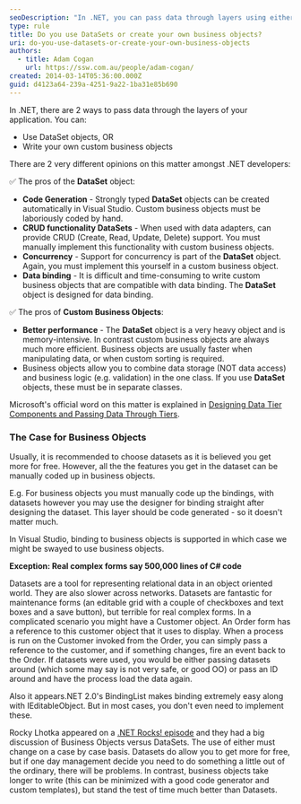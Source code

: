 ```yaml
---
seoDescription: "In .NET, you can pass data through layers using either DataSets or custom business objects."
type: rule
title: Do you use DataSets or create your own business objects?
uri: do-you-use-datasets-or-create-your-own-business-objects
authors:
  - title: Adam Cogan
    url: https://ssw.com.au/people/adam-cogan/
created: 2014-03-14T05:36:00.000Z
guid: d4123a64-239a-4251-9a22-1ba31e85b690
---
```


In .NET, there are 2 ways to pass data through the layers of your application. You can:  

<!--endintro-->

* Use DataSet objects, OR
* Write your own custom business objects

There are 2 very different opinions on this matter amongst .NET developers:

✅ The pros of the **DataSet** object:

* **Code Generation** - Strongly typed **DataSet** objects can be created automatically in Visual Studio. Custom business objects must be laboriously coded by hand.
* **CRUD functionality DataSets** - When used with data adapters, can provide CRUD (Create, Read, Update, Delete) support. You must manually implement this functionality with custom business objects.
* **Concurrency** - Support for concurrency is part of the **DataSet** object. Again, you must implement this yourself in a custom business object.
* **Data binding** - It is difficult and time-consuming to write custom business objects that are compatible with data binding. The **DataSet** object is designed for data binding.

✅ The pros of **Custom Business Objects**:

* **Better performance** - The **DataSet** object is a very heavy object and is memory-intensive. In contrast custom business objects are always much more efficient. Business objects are usually faster when manipulating data, or when custom sorting is required.
* Business objects allow you to combine data storage (NOT data access) and business logic (e.g. validation) in the one class. If you use **DataSet** objects, these must be in separate classes.

Microsoft's official word on this matter is explained in [Designing Data Tier Components and Passing Data Through Tiers](https://www.dei.isep.ipp.pt/~jtavares/ADAV/ADAV_2004_2005/ADAV_MS_Pattern_Practices.pdf).  

### The Case for Business Objects

Usually, it is recommended to choose datasets as it is believed you get more for free. However, all the the features you get in the dataset can be manually coded up in business objects.
  
E.g. For business objects you must manually code up the bindings, with datasets however you may use the designer for binding straight after designing the dataset. This layer should be code generated - so it doesn't matter much.  

In Visual Studio, binding to business objects is supported in which case we might be swayed to use business objects.

**Exception: Real complex forms say 500,000 lines of C# code**

Datasets are a tool for representing relational data in an object oriented world. They are also slower across networks. Datasets are fantastic for maintenance forms (an editable grid with a couple of checkboxes and text boxes and a save button), but terrible for real complex forms. In a complicated scenario you might have a Customer object. An Order form has a reference to this customer object that it uses to display. When a process is run on the Customer invoked from the Order, you can simply pass a reference to the customer, and if something changes, fire an event back to the Order. If datasets were used, you would be either passing datasets around (which some may say is not very safe, or good OO) or pass an ID around and have the process load the data again.
  
Also it appears.NET 2.0's BindingList makes binding extremely easy along with IEditableObject. But in most cases, you don't even need to implement these.  
  
Rocky Lhotka appeared on a [.NET Rocks! episode](https://www.dotnetrocks.com/details/66) and they had a big discussion of Business Objects versus DataSets. The use of either must change on a case by case basis. Datasets do allow you to get more for free, but if one day management decide you need to do something a little out of the ordinary, there will be problems. In contrast, business objects take longer to write (this can be minimized with a good code generator and custom templates), but stand the test of time much better than Datasets.

